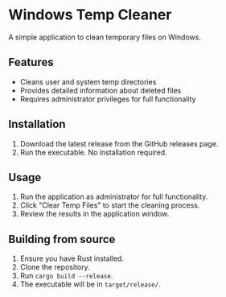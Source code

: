 # Windows Temp Cleaner

A simple application to clean temporary files on Windows.

## Features
- Cleans user and system temp directories
- Provides detailed information about deleted files
- Requires administrator privileges for full functionality

## Installation
1. Download the latest release from the GitHub releases page.
2. Run the executable. No installation required.

## Usage
1. Run the application as administrator for full functionality.
2. Click "Clear Temp Files" to start the cleaning process.
3. Review the results in the application window.

## Building from source
1. Ensure you have Rust installed.
2. Clone the repository.
3. Run `cargo build --release`.
4. The executable will be in `target/release/`.